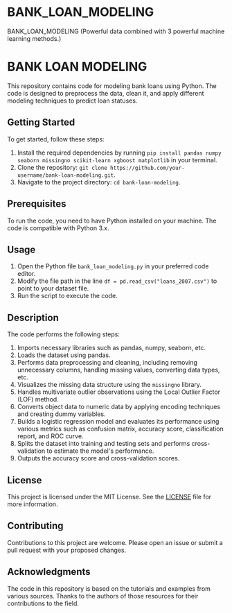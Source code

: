 # BANK_LOAN_MODELING
BANK_LOAN_MODELING (Powerful data combined with 3 powerful machine learning methods.)
# BANK LOAN MODELING

This repository contains code for modeling bank loans using Python. The code is designed to preprocess the data, clean it, and apply different modeling techniques to predict loan statuses. 

## Getting Started

To get started, follow these steps:

1. Install the required dependencies by running `pip install pandas numpy seaborn missingno scikit-learn xgboost matplotlib` in your terminal.
2. Clone the repository: `git clone https://github.com/your-username/bank-loan-modeling.git`.
3. Navigate to the project directory: `cd bank-loan-modeling`.

## Prerequisites

To run the code, you need to have Python installed on your machine. The code is compatible with Python 3.x.

## Usage

1. Open the Python file `bank_loan_modeling.py` in your preferred code editor.
2. Modify the file path in the line `df = pd.read_csv("loans_2007.csv")` to point to your dataset file.
3. Run the script to execute the code.

## Description

The code performs the following steps:

1. Imports necessary libraries such as pandas, numpy, seaborn, etc.
2. Loads the dataset using pandas.
3. Performs data preprocessing and cleaning, including removing unnecessary columns, handling missing values, converting data types, etc.
4. Visualizes the missing data structure using the `missingno` library.
5. Handles multivariate outlier observations using the Local Outlier Factor (LOF) method.
6. Converts object data to numeric data by applying encoding techniques and creating dummy variables.
7. Builds a logistic regression model and evaluates its performance using various metrics such as confusion matrix, accuracy score, classification report, and ROC curve.
8. Splits the dataset into training and testing sets and performs cross-validation to estimate the model's performance.
9. Outputs the accuracy score and cross-validation scores.

## License

This project is licensed under the MIT License. See the [LICENSE](LICENSE) file for more information.

## Contributing

Contributions to this project are welcome. Please open an issue or submit a pull request with your proposed changes.

## Acknowledgments

The code in this repository is based on the tutorials and examples from various sources. Thanks to the authors of those resources for their contributions to the field.

